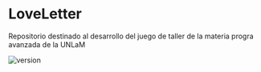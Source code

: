 # LoveLetter
Repositorio destinado al desarrollo del juego de taller de la materia progra avanzada de la UNLaM

![version](https://img.shields.io/github/package-json/v/nombreEnCamelCase/loveletter)
